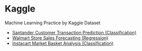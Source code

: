 # Kaggle
Machine Learning Practice by Kaggle Dataset
- [Santander Customer Transaction Prediction (Classification)](https://github.com/imirenechen/Kaggle/blob/main/Santander%20Customer%20Transaction%20Prediction_ver01.ipynb)
- [Walmart Store Sales Forecasting (Regression)](https://github.com/imirenechen/Kaggle/blob/main/Walmart%20Store%20Sales%20Forecasting_ver01.ipynb)
- [Instacart Market Basket Analysis (Classification)](https://github.com/imirenechen/Kaggle/blob/main/Instacart%20Market%20Basket%20Analysis_ver01.ipynb)
